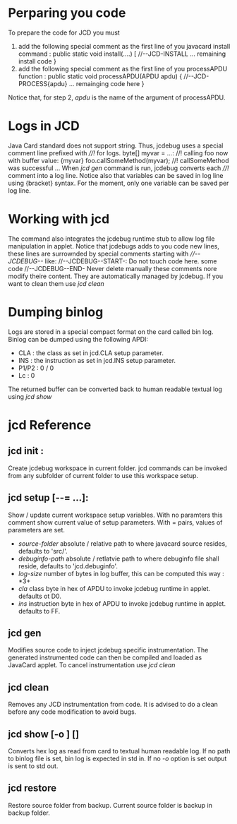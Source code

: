 # Perparing you code
To prepare the code for JCD you must 
1. add the following special comment  as the first line of you javacard install command :
    public static void install(....) [
        //--JCD-INSTALL
        ... remaining install code
    }
2. add the following special comment as the first line of you processAPDU function :
    public static void processAPDU(APDU apdu) {
        //--JCD-PROCESS{apdu}
        ... remainging code here
    }

Notice that, for step 2, *apdu* is the name of the argument of processAPDU.

# Logs in JCD
Java Card standard does not support string. Thus, jcdebug uses a special comment line prefixed with *//!* for logs.
    byte[] myvar = ...:
    //! calling foo now with buffer value: {myvar}
    foo.callSomeMethod(myvar);
    //! callSomeMethod was successful
    ...
When *jcd gen* command is run, jcdebug converts each *//!* comment into a log line. Notice also that variables can be saved in log line using {bracket} syntax. For the moment, only one variable can be saved per log line.

# Working with jcd
The command also integrates the jcdebug runtime stub to allow log file manipulation in applet.
Notice that jcdebugs adds to you code new lines, these lines are surrownded by special comments starting with *//--JCDEBUG--* like:
    //--JCDEBUG--START-: Do not touch code here.
    some code
    //--JCDEBUG--END-
Never delete manually these comments nore modify theire content. They are automatically managed by jcdebug. If you want to clean them use *jcd clean*

# Dumping binlog
Logs are stored in a special compact format on the card called bin log. Binlog can be dumped using the following APDI:
* CLA : the class as set in jcd.CLA setup parameter.
* INS : the instruction as set in jcd.INS setup parameter.
* P1/P2 : 0 / 0
* Lc : 0

The returned buffer can be converted back to human readable textual log using *jcd show*

# jcd Reference 
## jcd init :
 Create jcdebug workspace in current folder. jcd commands can be invoked from any subfolder of current folder to use this workspace setup.
## jcd setup [--<variable>=<value> ...]:
 Show / update current workspace setup variables. With no paramters this comment show current value of setup parameters. With <name>=<value> pairs, values of parameters are set.
 - *source-folder* absolute / relative path to where javacard source resides, defaults to 'src/'.
 - *debuginfo-path* absolute / retlatvie path to where debuginfo file shall reside, defaults to 'jcd.debuginfo'.
 - *log-size* number of bytes in log buffer, this can be computed this way : <desired line count>*3+<variable dump>
 - *cla* class byte in hex of APDU to invoke jcdebug runtime in applet. defaults ot D0.
 - *ins* instruction byte in hex of APDU to invoke jcdebug runtime in applet. defaults to FF.

## jcd gen
Modifies source code to inject jcdebug specific instrumentation. The generated instrumented code can then be compiled and loaded as JavaCard applet. To cancel instrumentation use *jcd clean*

## jcd clean
Removes any JCD instrumentation from code. It is advised to do a clean before any code modification to avoid bugs.

## jcd show [-o <outputpath>] [<binlogfile in hex>]
Converts hex log as read from card to textual human readable log. If no path to binlog file is set, bin log is expected in std in. If no *-o* option is set output is sent to std out.

## jcd restore
Restore source folder from backup. Current source folder is backup in backup folder.